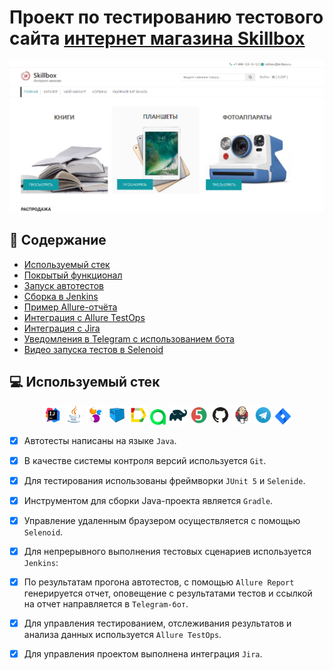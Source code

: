# Проект по тестированию тестового сайта [интернет магазина Skillbox](https://intershop4.skillbox.ru/)
<p align="center">
<img title="TOnline-store-Skillbox" src="media/images/Online-store-Skillbox-screenshot.JPG">
</p>

## :scroll: Содержание

- [Используемый стек](#computer-используемый-стек)
- [Покрытый функционал](#male_detective-покрытый-функционал)
- [Запуск автотестов](#arrow_forward-запуск-автотестов)
- [Сборка в Jenkins](#-сборка-в-jenkins)
- [Пример Allure-отчёта](#-пример-allure-отчёта)
- [Интеграция с Allure TestOps](#-интеграция-с-allure-testOps)
- [Интеграция с Jira](#-интеграция-с-jira)
- [Уведомления в Telegram с использованием бота](#-уведомления-в-telegram-с-использованием-бота)
- [Видео запуска тестов в Selenoid](#-видео-запуска-тестов-в-selenoid)

## :computer: Используемый стек

<p align="center">
<img width="6%" title="IntelliJ IDEA" src="media/logo/Intelij_IDEA.svg">
<img width="6%" title="Java" src="media/logo/Java.svg">
<img width="6%" title="Selenide" src="media/logo/Selenide.svg">
<img width="6%" title="Selenoid" src="media/logo/Selenoid.svg">
<img width="6%" title="Allure Report" src="media/logo/Allure_Report.svg">
<img width="5%" title="Allure TestOps" src="media/logo/AllureTestOps.svg">
<img width="6%" title="Gradle" src="media/logo/Gradle.svg">
<img width="6%" title="JUnit5" src="media/logo/JUnit5.svg">
<img width="6%" title="GitHub" src="media/logo/GitHub.svg">
<img width="6%" title="Jenkins" src="media/logo/Jenkins.svg">
<img width="6%" title="Telegram" src="media/logo/Telegram.svg">
<img width="5%" title="Jira" src="media/logo/Jira.svg">
</p>

- [x] Автотесты написаны на языке `Java`.
- [x] В качестве системы контроля версий используется `Git`.
- [x] Для тестирования использованы фреймворки `JUnit 5` и `Selenide`.
- [x] Инструментом для сборки Java-проекта является `Gradle`.
- [x] Управление удаленным браузером осуществляется с помощью `Selenoid`.
- [x] Для непрерывного выполнения тестовых сценариев используется `Jenkins`:
- [x] По результатам прогона автотестов, с помощью `Allure Report` генерируется отчет, оповещение с результатами тестов и ссылкой на отчет направляется в `Telegram-бот`.
- [x] Для управления тестированием, отслеживания результатов и анализа данных используется `Allure TestOps`.
- [x] Для управления проектом выполнена интеграция `Jira`.  



